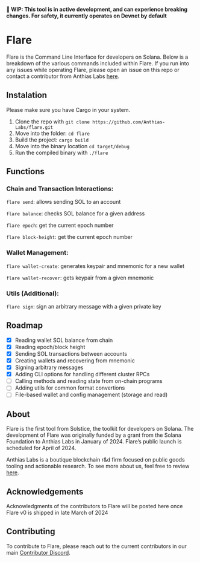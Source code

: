 **:construction: WIP: This tool is in active development, and can experience breaking changes. For safety, it currently operates on Devnet by default**

# Flare

Flare is the Command Line Interface for developers on Solana. Below is a breakdown of the various commands included within Flare. If you run into any issues while operating Flare, please open an issue on this repo or contact a contributor from Anthias Labs [here](https://discord.com/invite/RCJYpMvkBy). 

## Instalation
Please make sure you have Cargo in your system.
1. Clone the repo with `git clone https://github.com/Anthias-Labs/flare.git`
2. Move into the folder: `cd flare`
3. Build the project: `cargo build`
4. Move into the binary location `cd target/debug`
5. Run the compiled binary with `./flare`

## Functions
### Chain and Transaction Interactions:
`flare send`: allows sending SOL to an account

`flare balance`: checks SOL balance for a given address

`flare epoch`: get the current epoch number

`flare block-height`: get the current epoch number


### Wallet Management:
`flare wallet-create`: generates keypair and mnemonic for a new wallet

`flare wallet-recover`: gets keypair from a given mnemonic

### Utils (Additional):

`flare sign`: sign an arbitrary message with a given private key

## Roadmap
- [X] Reading wallet SOL balance from chain
- [X] Reading epoch/block height
- [X] Sending SOL transactions between accounts
- [X] Creating wallets and recovering from mnemonic
- [X] Signing arbitrary messages
- [X] Adding CLI options for handling different cluster RPCs
- [ ] Calling methods and reading state from on-chain programs
- [ ] Adding utils for common format convertions
- [ ] File-based  wallet and config management (storage and read)

## About
Flare is the first tool from Solstice, the toolkit for developers on Solana. The development of Flare was originally funded by a grant from the Solana Foundation to Anthias Labs in January of 2024. Flare’s public launch is scheduled for April of 2024.


Anthias Labs is a boutique blockchain r&d firm focused on public goods tooling and actionable research. To see more about us, feel free to review [here](https://www.anthias.xyz/home).

## Acknowledgements
Acknowledgments of the contributors to Flare will be posted here once Flare v0 is shipped in late March of 2024

## Contributing
To contribute to Flare, please reach out to the current contributors in our main [Contributor Discord](https://discord.gg/RCJYpMvkBy). 

